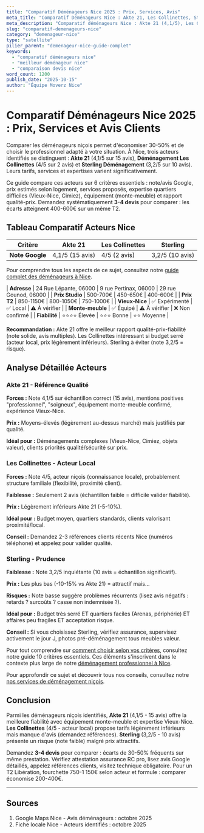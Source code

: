 ```yaml
---
title: "Comparatif Déménageurs Nice 2025 : Prix, Services, Avis"
meta_title: "Comparatif Déménageurs Nice : Akte 21, Les Collinettes, Sterling"
meta_description: "Comparatif déménageurs Nice : Akte 21 (4,1/5), Les Collinettes (4/5), Sterling (3,2/5). Prix 400-3000€, services, quartiers spécialisés. Guide complet."
slug: "comparatif-demenageurs-nice"
category: "demenageur-nice"
type: "satellite"
pilier_parent: "demenageur-nice-guide-complet"
keywords:
  - "comparatif déménageurs nice"
  - "meilleur déménageur nice"
  - "comparaison devis nice"
word_count: 1200
publish_date: "2025-10-15"
author: "Équipe Moverz Nice"
---
```


# Comparatif Déménageurs Nice 2025 : Prix, Services et Avis Clients

Comparer les déménageurs niçois permet d'économiser 30-50% et de choisir le professionnel adapté à votre situation. À Nice, trois acteurs identifiés se distinguent : **Akte 21** (4,1/5 sur 15 avis), **Déménagement Les Collinettes** (4/5 sur 2 avis) et **Sterling Déménagement** (3,2/5 sur 10 avis). Leurs tarifs, services et expertises varient significativement.

Ce guide compare ces acteurs sur 6 critères essentiels : note/avis Google, prix estimés selon logement, services proposés, expertise quartiers difficiles (Vieux-Nice, Cimiez), équipement (monte-meuble) et rapport qualité-prix. Demandez systématiquement **3-4 devis** pour comparer : les écarts atteignent 400-600€ sur un même T2.

## Tableau Comparatif Acteurs Nice

| Critère | Akte 21 | Les Collinettes | Sterling |
|---------|---------|-----------------|----------|
| **Note Google** | 4,1/5 (15 avis) | 4/5 (2 avis) | 3,2/5 (10 avis) |

Pour comprendre tous les aspects de ce sujet, consultez notre [guide complet des déménageurs à Nice](/blog/demenageur/demenageur-nice-guide-complet).

| **Adresse** | 24 Rue Lépante, 06000 | 9 rue Pertinax, 06000 | 29 rue Gounod, 06000 |
| **Prix Studio** | 500-700€ | 450-650€ | 400-600€ |
| **Prix T2** | 850-1150€ | 800-1050€ | 750-1000€ |
| **Vieux-Nice** | ✅ Expérimenté | ✅ Local | ⚠️ À vérifier |
| **Monte-meuble** | ✅ Équipé | ⚠️ À vérifier | ❌ Non confirmé |
| **Fiabilité** | ⭐⭐⭐⭐ Élevée | ⭐⭐⭐ Bonne | ⭐⭐ Moyenne |

**Recommandation :** Akte 21 offre le meilleur rapport qualité-prix-fiabilité (note solide, avis multiples). Les Collinettes intéressant si budget serré (acteur local, prix légèrement inférieurs). Sterling à éviter (note 3,2/5 = risque).

## Analyse Détaillée Acteurs

### Akte 21 - Référence Qualité

**Forces :** Note 4,1/5 sur échantillon correct (15 avis), mentions positives "professionnel", "soigneux", équipement monte-meuble confirmé, expérience Vieux-Nice.

**Prix :** Moyens-élevés (légèrement au-dessus marché) mais justifiés par qualité.

**Idéal pour :** Déménagements complexes (Vieux-Nice, Cimiez, objets valeur), clients priorités qualité/sécurité sur prix.

### Les Collinettes - Acteur Local

**Forces :** Note 4/5, acteur niçois (connaissance locale), probablement structure familiale (flexibilité, proximité client).

**Faiblesse :** Seulement 2 avis (échantillon faible = difficile valider fiabilité).

**Prix :** Légèrement inférieurs Akte 21 (-5-10%).

**Idéal pour :** Budget moyen, quartiers standards, clients valorisant proximité/local.

**Conseil :** Demandez 2-3 références clients récents Nice (numéros téléphone) et appelez pour valider qualité.

### Sterling - Prudence

**Faiblesse :** Note 3,2/5 inquiétante (10 avis = échantillon significatif).

**Prix :** Les plus bas (-10-15% vs Akte 21) = attractif mais...

**Risques :** Note basse suggère problèmes récurrents (lisez avis négatifs : retards ? surcoûts ? casse non indemnisée ?).

**Idéal pour :** Budget très serré ET quartiers faciles (Arenas, périphérie) ET affaires peu fragiles ET acceptation risque.

**Conseil :** Si vous choisissez Sterling, vérifiez assurance, supervisez activement le jour J, photos pré-déménagement tous meubles valeur.

Pour tout comprendre sur [comment choisir selon vos critères](/blog/demenageur/choisir-demenageur-nice-criteres), consultez notre guide 10 critères essentiels. Ces éléments s'inscrivent dans le contexte plus large de notre [déménagement professionnel à Nice](/blog/demenageur/demenageur-nice-guide-complet).


Pour approfondir ce sujet et découvrir tous nos conseils, consultez notre [nos services de déménagement niçois](/blog/demenageur/demenageur-nice-guide-complet).

## Conclusion

Parmi les déménageurs niçois identifiés, **Akte 21** (4,1/5 - 15 avis) offre la meilleure fiabilité avec équipement monte-meuble et expertise Vieux-Nice. **Les Collinettes** (4/5 - acteur local) propose tarifs légèrement inférieurs mais manque d'avis (demandez références). **Sterling** (3,2/5 - 10 avis) présente un risque (note faible) malgré prix attractifs.

Demandez **3-4 devis** pour comparer : écarts de 30-50% fréquents sur même prestation. Vérifiez attestation assurance RC pro, lisez avis Google détaillés, appelez références clients, visitez technique obligatoire. Pour un T2 Libération, fourchette 750-1 150€ selon acteur et formule : comparer économise 200-400€.

---

## Sources

1. Google Maps Nice - Avis déménageurs : octobre 2025
2. Fiche locale Nice - Acteurs identifiés : octobre 2025


